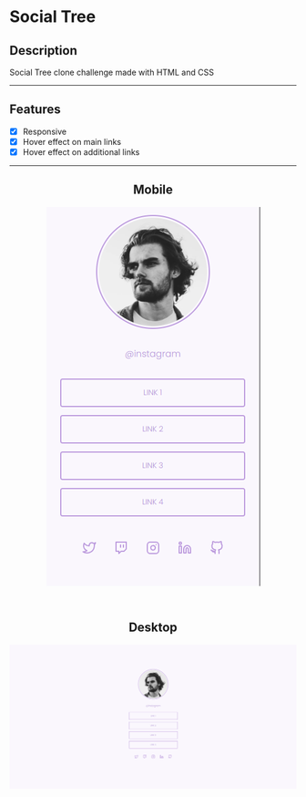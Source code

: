 # Social Tree

## Description

<p>Social Tree clone challenge made with HTML and CSS</p>

<hr>

## Features

- [x] Responsive
- [x] Hover effect on main links
- [x] Hover effect on additional links

<hr>

<h2 align="center">Mobile</h2>

<p align="center">
  <img align="center" src="./assets/social_tree1.png">
</p>

<br>

<h2 align="center">Desktop</h2>

<p align="center">
  <img src="./assets/social_tree.gif">
</p>